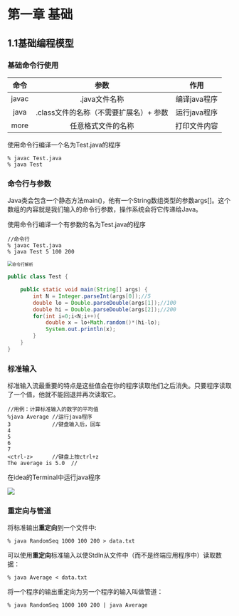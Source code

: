 

# 第一章 基础

## 1.1基础编程模型

### 基础命令行使用

| 命令  |                  参数                  |     作用     |
| :---: | :------------------------------------: | :----------: |
| javac |             .java文件名称              | 编译java程序 |
| java  | .class文件的名称（不需要扩展名）+ 参数 | 运行java程序 |
| more  |           任意格式文件的名称           | 打印文件内容 |

使用命令行编译一个名为Test.java的程序

```
% javac Test.java
% java Test
```

### 命令行与参数

​	Java类会包含一个静态方法main()，他有一个String数组类型的参数args[]。这个数组的内容就是我们输入的命令行参数，操作系统会将它传递给Java。

使用命令行编译一个有参数的名为Test.java的程序

```
//命令行
% javac Test.java
% java Test 5 100 200
```

<img src="C:\Users\Nancy\Desktop\算法学习\image\QQ图片20220705151918.png" alt="命令行解析" style="zoom:67%;" />

````java
public class Test {

    public static void main(String[] args) {
        int N = Integer.parseInt(args[0]);//5
        double lo = Double.parseDouble(args[1]);//100
        double hi = Double.parseDouble(args[2]);//200
        for(int i=0;i<N;i++){
            double x = lo+Math.random()*(hi-lo);
            System.out.println(x);
        }
    }
}
````

### 标准输入

标准输入流最重要的特点是这些值会在你的程序读取他们之后消失。只要程序读取了一个值，他就不能回退并再次读取它。

```
//用例：计算标准输入的数字的平均值
%java Average //运行java程序
3             //键盘输入后，回车
4
5
6
7
<ctrl-z>      //键盘上按ctrl+z
The average is 5.0  // 
```

在idea的Terminal中运行java程序

![](C:\Users\Nancy\Desktop\算法学习\image\QQ图片20220706104948.png)

### 重定向与管道

将标准输出**重定向**到一个文件中:

```
% java RandomSeq 1000 100 200 > data.txt
```



可以使用**重定向**标准输入以使StdIn从文件中（而不是终端应用程序中）读取数据：

```
% java Average < data.txt
```

将一个程序的输出重定向为另一个程序的输入叫做管道：

```
% java RandomSeq 1000 100 200 | java Average
```

